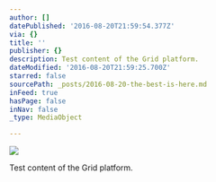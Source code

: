 ```yaml
---
author: []
datePublished: '2016-08-20T21:59:54.377Z'
via: {}
title: ''
publisher: {}
description: Test content of the Grid platform.
dateModified: '2016-08-20T21:59:25.700Z'
starred: false
sourcePath: _posts/2016-08-20-the-best-is-here.md
inFeed: true
hasPage: false
inNav: false
_type: MediaObject

---
```

![](https://the-grid-user-content.s3-us-west-2.amazonaws.com/ebe28f74-c5b0-4aab-99e7-ff99613f81ba.jpg)

Test content of the Grid platform.